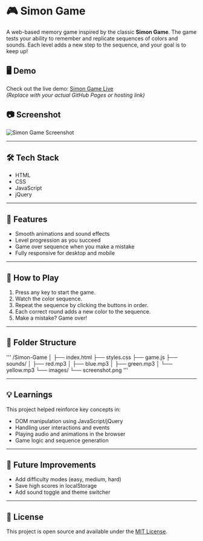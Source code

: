 # 🎮 Simon Game

A web-based memory game inspired by the classic **Simon Game**. The game tests your ability to remember and replicate sequences of colors and sounds. Each level adds a new step to the sequence, and your goal is to keep up!

## 🖥️ Demo

Check out the live demo: [Simon Game Live](https://your-live-site-link.com)  
*(Replace with your actual GitHub Pages or hosting link)*

## 📷 Screenshot

![Simon Game Screenshot](screenshot.png)  

---

## 🛠️ Tech Stack

- HTML
- CSS
- JavaScript
- jQuery

---

## 🚀 Features

- Smooth animations and sound effects
- Level progression as you succeed
- Game over sequence when you make a mistake
- Fully responsive for desktop and mobile

---

## 🧠 How to Play

1. Press any key to start the game.
2. Watch the color sequence.
3. Repeat the sequence by clicking the buttons in order.
4. Each correct round adds a new color to the sequence.
5. Make a mistake? Game over!

---

## 📁 Folder Structure
'''
/Simon-Game
│
├── index.html
├── styles.css
├── game.js
├── sounds/
│ ├── red.mp3
│ ├── blue.mp3
│ ├── green.mp3
│ └── yellow.mp3
└── images/
└── screenshot.png
'''

---

## 💡 Learnings

This project helped reinforce key concepts in:
- DOM manipulation using JavaScript/jQuery
- Handling user interactions and events
- Playing audio and animations in the browser
- Game logic and sequence generation

---

## 📌 Future Improvements

- Add difficulty modes (easy, medium, hard)
- Save high scores in localStorage
- Add sound toggle and theme switcher

---

## 📜 License

This project is open source and available under the [MIT License](LICENSE).




